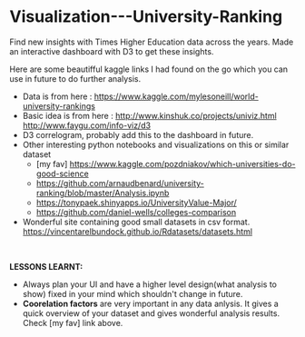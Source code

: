 # Visualization---University-Ranking
Find new insights with Times Higher Education data across the years. Made an interactive dashboard with D3 to get these insights.

Here are some beautifful kaggle links I had found on the go which you can use in future to do further analysis.
* Data is from here : https://www.kaggle.com/mylesoneill/world-university-rankings
* Basic idea is from here :  http://www.kinshuk.co/projects/univiz.html </br>
                             http://www.faygu.com/info-viz/d3
* D3 correlogram, probably add this to the dashboard in future.
* Other interesting python notebooks and visualizations on this or similar dataset
  * [my fav] https://www.kaggle.com/pozdniakov/which-universities-do-good-science
  * https://github.com/arnaudbenard/university-ranking/blob/master/Analysis.ipynb 
  * https://tonypaek.shinyapps.io/UniversityValue-Major/
  * https://github.com/daniel-wells/colleges-comparison
* Wonderful site containing good small datasets in csv format. https://vincentarelbundock.github.io/Rdatasets/datasets.html
</br>

<b>LESSONS LEARNT:</b>
* Always plan your UI and have a higher level design(what analysis to show) fixed in your mind which shouldn't change in future.
* <b>Coorelation factors</b> are very important in any data anlysis. It gives a quick overview of your dataset and gives wonderful analysis results. Check [my fav] link above.
  

